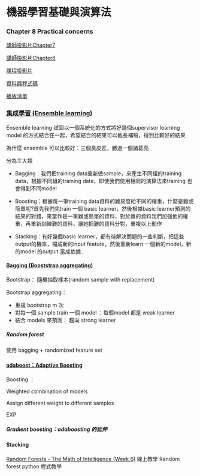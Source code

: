 # 機器學習基礎與演算法

### Chapter 8 Practical concerns

[講師投影片Chapter7 ](https://drive.google.com/file/d/1lG1s5a9JpBPLXJGTT2Tz2PdGd9Ag1gpO/view)

[講師投影片Chapter8 ](https://drive.google.com/file/d/1iQvYeHTLVu3GjbXuPLzhQFa9VQWPJw4Y/view)

[課程投影片 ](https://drive.google.com/file/d/1y4HOH31mUaZ4peeFrWD3vvL2vxgw-UcB/view)

[資料與程式碼 ](https://drive.google.com/drive/folders/1RRX1YEI33jxDl-s7h67K1sVrTDdudjhM)

[播放清單](https://www.youtube.com/playlist?list=PL1f_B9coMEeDPl3dZ_ZmoDB1A2gjPa3hg)

### [集成學習 \(Ensemble learning\)](https://www.youtube.com/watch?v=HvJsTAQ4mXY)

Ensemble learning 試圖以一個系統化的方式將好幾個supervisor learning model 的方式結合在一起，希望結合的結果可以截長補短，得到比較好的結果

為什麼 ensemble 可以比較好：三個臭皮匠，勝過一個諸葛亮

分為三大類

* Bagging：我們把training data重新做sample，來產生不同組的training data，根據不同組的training data，即使我們使用相同的演算法來training 也會得到不同model

* Boosting：根據每一筆training data資料的難易度給不同的權重，什麼是難或簡單呢?首先我們先train 一個 basic learner，然後根據basic learner預測的結果的對錯，來當作是一筆難或簡單的資料，對於難的資料我們加強他的權重，再重新訓練難的資料，讓她把難的資料分對，重複以上動作

* Stacking：有好幾個basic learner，都有待解決問題的一些判斷，把這些output的機率，檔成新的input feature，然後重新learn 一個新的model，新的model 的output 當成依據．

#### [Bagging \(Booststrap aggregating\)](https://www.youtube.com/watch?v=tkYoWXHf1Ok)

Bootstrap： 隨機抽取樣本\(random sample with replacement\)

Bootstrap aggregating：

* 重複 bootstrap m 次
* 對每一個 sample train 一個 model ：每個model 都是 weak learner
* 結合 models 來預測： 趨向 strong learner

##### Random forest

使用 bagging + randomized feature set

#### [adaboost：Adaptive Boosting](https://www.youtube.com/watch?v=G5sSqvOr7QA)

Boosting ：

Weighted combination of models

Assign different weight to different samples

EXP

##### Gradient boosting：adaboosting 的延伸



#### Stacking 





[Random Forests - The Math of Intelligence \(Week 6\)](https://www.youtube.com/watch?v=QHOazyP-YlM) 線上教學 Random forest python 程式教學









